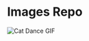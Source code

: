 # Images Repo
![Cat Dance GIF](https://tenor.com/view/cat-cats-funny-cats-cat-dance-dance-cat-gif-11501514276008293083)
